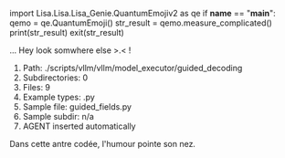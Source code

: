 
import Lisa.Lisa.Lisa_Genie.QuantumEmojiv2 as qe
if __name__ == "__main__":
  qemo = qe.QuantumEmoji()
  str_result = qemo.measure_complicated()
  print(str_result)
  exit(str_result)

... Hey look somwhere else >.< !

1. Path: ./scripts/vllm/vllm/model_executor/guided_decoding
2. Subdirectories: 0
3. Files: 9
4. Example types: .py
5. Sample file: guided_fields.py
6. Sample subdir: n/a
7. AGENT inserted automatically

Dans cette antre codée, l'humour pointe son nez.
